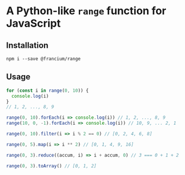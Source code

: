 # A Python-like `range` function for JavaScript


## Installation
```
npm i --save @francium/range
```


## Usage
```JavaScript
for (const i in range(0, 10)) {
  console.log(i)
}
// 1, 2, ..., 8, 9

range(0, 10).forEach(i => console.log(i)) // 1, 2, ..., 8, 9
range(10, 0, -1).forEach(i => console.log(i)) // 10, 9, ... 2, 1

range(0, 10).filter(i => i % 2 == 0) // [0, 2, 4, 6, 8]

range(0, 5).map(i => i ** 2) // [0, 1, 4, 9, 16]

range(0, 3).reduce((accum, i) => i + accum, 0) // 3 === 0 + 1 + 2

range(0, 3).toArray() // [0, 1, 2]
```
